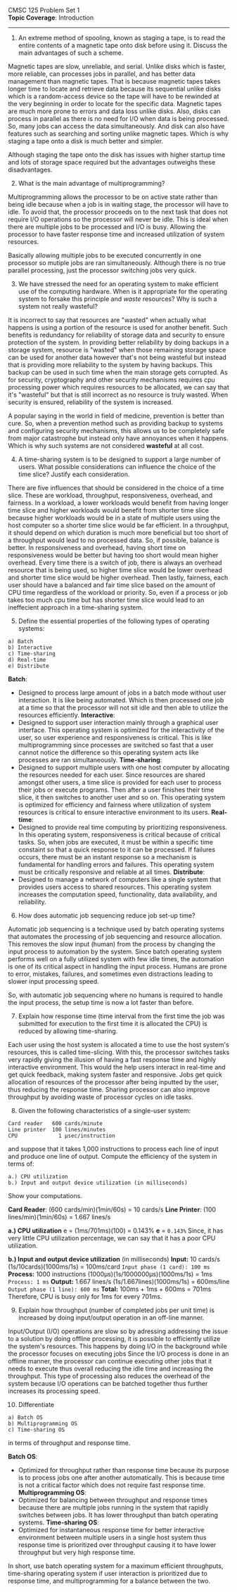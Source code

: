 
CMSC 125 Problem Set 1  
**Topic Coverage**: Introduction

----

1) An extreme method of spooling, known as staging a tape, is to read the entire contents of a magnetic tape onto disk before using it. Discuss the main advantages of such a scheme. 

Magnetic tapes are slow, unreliable, and serial. Unlike disks which is faster, more reliable, can processes jobs in parallel, and has better data management than magnetic tapes. That is because magnetic tapes takes longer time to locate and retrieve data because its sequential unlike disks which is a random-access device so the tape will have to be rewinded at the very beginning in order to locate for the specific data. Magnetic tapes are much more prone to errors and data loss unlike disks. Also, disks can process in parallel as there is no need for I/O when data is being processed. So, many jobs can access the data simultaneously. And disk can also have features such as searching and sorting unlike magnetic tapes. Which is why staging a tape onto a disk is much better and simpler.

Although staging the tape onto the disk has issues with higher startup time and lots of storage space required but the advantages outweighs these disadvantages.

2) What is the main advantage of multiprogramming?

Multiprogramming allows the processor to be on active state rather than being idle because when a job is in waiting stage, the processor will have to idle. To avoid that, the processor proceeds on to the next task that does not require I/O operations so the processor will never be idle. This is ideal when there are multiple jobs to be processed and I/O is busy. Allowing the processor to have faster response time and increased utilization of system resources.

Basically allowing multiple jobs to be executed concurrently in one processor so mutiple jobs are ran simultaneously. Although there is no true parallel processing, just the processor switching jobs very quick.









3) We have stressed the need for an operating system to make efficient use of the computing hardware. When is it appropriate for the operating system to forsake this principle and *waste* resources? Why is such a system not really wasteful?

It is incorrect to say that resources are "wasted" when actually what happens is using a portion of the resource is used for another benefit. Such benefits is redundancy for reliability of storage data and security to ensure protection of the system. In providing better reliability by doing backups in a storage system, resource is "wasted" when those remaining storage space can be used for another data however that's not being wasteful but instead that is providing more reliability to the system by having backups. This backup can be used in such time when the main storage gets corrupted. As for security, cryptography and other security mechanisms requires cpu processing power which requires resources to be allocated, we can say that it's "wasteful" but that is still incorrect as no resource is truly wasted. When security is ensured, reliability of the system is increased.

A popular saying in the world in field of medicine, prevention is better than cure. So, when a prevention method such as providing backup to systems and configuring security mechanisms, this allows us to be completely safe from major catastrophe but instead only have annoyances when it happens. Which is why such systems are not considered **wasteful** at all cost.


4) A time-sharing system is to be designed to support a large number of users. What possible considerations can influence the choice of the time slice? Justify each consideration.

There are five influences that should be considered in the choice of a time slice. These are workload, throughput, responsiveness, overhead, and fairness. 
In a workload, a lower workloads would benefit from having longer time slice and higher workloads would benefit from shorter time slice because higher workloads would be in a state of multiple users using the host computer so a shorter time slice would be far efficient.
In a throughput, it should depend on which duration is much more beneficial but too short of a throughput would lead to no processed data. So, if possible, balance is better.
In responsiveness and overhead, having short time on responsiveness would be better but having too short would mean higher overhead. Every time there is a switch of job, there is always an overhead resource that is being used, so higher time slice would be lower overhead and shorter time slice would be higher overhead. 
Then lastly, fairness, each user should have a balanced and fair time slice based on the amount of CPU time regardless of the workload or priority. So, even if a process or job takes too much cpu time but has shorter time slice would lead to an ineffecient approach in a time-sharing system.








5) Define the essential properties of the following types of operating systems:
```
a) Batch
b) Interactive
c) Time-sharing
d) Real-time
e) Distribute
```
**Batch**:
- Designed to process large amount of jobs in a batch mode without user interaction. It is like being automated. Which is then processed one job at a time so that the processor will not sit idle and then able to utilize the resources efficiently.
**Interactive**:
- Designed to support user interaction mainly through a graphical user interface. This operating system is optimized for the interactivity of the user, so user experience and responsiveness is critical. This is like multiprogramming since processes are switched so fast that a user cannot notice the difference so this operating system acts like processes are ran simultaneously.
**Time-sharing**:
- Designed to support multiple users with one host computer by allocating the resources needed for each user. Since resources are shared amongst other users, a time slice is provided for each user to process their jobs or execute programs. Then after a user finishes their time slice, it then switches to another user and so on. This operating system is optimized for efficiency and fairness where utilization of system resources is critical to ensure interactive environment to its users.
**Real-time**:
- Designed to provide real time computing by prioritizing responsiveness. In this operating system, responsiveness is critical because of critical tasks. So, when jobs are executed, it must be within a specific time constaint so that a quick response to it can be processed. If failures occurs, there must be an instant response so a mechanism is fundamental for handling errors and failures. This operating system must be critically responsive and reliable at all times.
**Distribute**:
- Designed to manage a network of computers like a single system that provides users access to shared resources. This operating system increases the computation speed, functionality, data availability, and reliability. 




6) How does automatic job sequencing reduce job set-up time?

Automatic job sequencing is a technique used  by batch operating systems that automates the processing of job sequencing and resource allocation. This removes the slow input (human) from the process by changing the input process to automation by the system. Since batch operating system performs well on a fully utilized system with few idle times, the automation is one of its critical aspect in handling the input process. Humans are prone to error, mistakes, failures, and sometimes even distractions leading to slower input processing speed. 

So, with automatic job sequencing where no humans is required to handle the input process, the setup time is now a lot faster than before.

7) Explain how response time (time interval from the first time the job was submitted for execution to the first time it is allocated the CPU) is reduced by allowing time-sharing.

Each user using the host system is allocated a time to use the host system's resources, this is called time-slicing. With this, the processor switches tasks very rapidly giving the illusion of having a fast response time and highly interactive environment. This would the help users interact in real-time and get quick feedback, making system faster and responsive. Jobs get quick allocation of resources of the processor after being inputted by the user, thus reducing the response time. Sharing processor can also improve throughput by avoiding waste of processor cycles on idle tasks.


8) Given the following characteristics of a single-user system: 
```
Card reader   600 cards/minute  
Line printer  100 lines/minutes  
CPU             1 μsec/instruction
```
and suppose that it takes 1,000 instructions to process each line of input and produce one line of output. Compute the efficiency of the system in terms of:
```
a.) CPU utilization
b.) Input and output device utilization (in milliseconds)
```
Show your computations.

**Card Reader**:
(600 cards/min)(1min/60s) = 10 cards/s
**Line Printer**:
(100 lines/min)(1min/60s) = 1.667 lines/s

**a.) CPU utilization**
	e = (1ms/701ms)(100) = 0.143%
	**e** = `0.143%`
	Since, it has very little CPU utilization percentage, we can say that it has a poor CPU utilization.

**b.) Input and output device utilization** (in milliseconds)
	**Input:** 10 cards/s
		(1s/10cards)(1000ms/1s) = 100ms/card
		`Input phase (1 card): 100 ms`
	**Process:** 1000 instructions
		  (1000μs)(1s/1000000μs)(1000ms/1s) = 1ms
		`Process: 1 ms`
	 **Output:** 1.667 lines/s
		  (1s/1.667lines)(1000ms/1s) = 600ms/line
		`Output phase (1 line): 600 ms`
	**Total:**  100ms + 1ms + 600ms = 701ms
	Therefore, CPU is busy only for 1ms for every 701ms.
	
9) Explain how throughput (number of completed jobs per unit time) is increased by doing input/output operation in an off-line manner.

Input/Output (I/O) operations are slow so by adressing addressing the issue to a solution by doing offline processing, it is possible to efficiently utilize the system's resources. This happens by doing I/O in the background while the processor focuses on executing jobs Since the I/O process is done in an offline manner, the processor can continue executing other jobs that it needs to execute thus overall reducing the idle time and increasing the throughput. This type of processing also reduces the overhead of the system because I/O operations can be batched together thus further increases its processing speed.


10) Differentiate
```
a) Batch OS
b) Multiprogramming OS
c) Time-sharing OS
```
in terms of throughput and response time.

**Batch OS**:
- Optimized for throughput rather than response time because its purpose is to process jobs one after another automatically. This is because time is not a critical factor which does not require fast response time.
**Multiprogramming OS**:
- Optimized for balancing between throughput and response times because there are multiple jobs running in the system that rapidly switches between jobs. It has lower throughput than batch operating systems.
**Time-sharing OS**:
- Optimized for instantaneous response time for better interactive environment between multiple users in a single host system thus response time is prioritized over throughput causing it to have lower throughput but very high response time.

In short, use batch operating system for a maximum efficient throughputs, time-sharing operating system if user interaction is prioritized due to response time, and multiprogramming for a balance between the two.